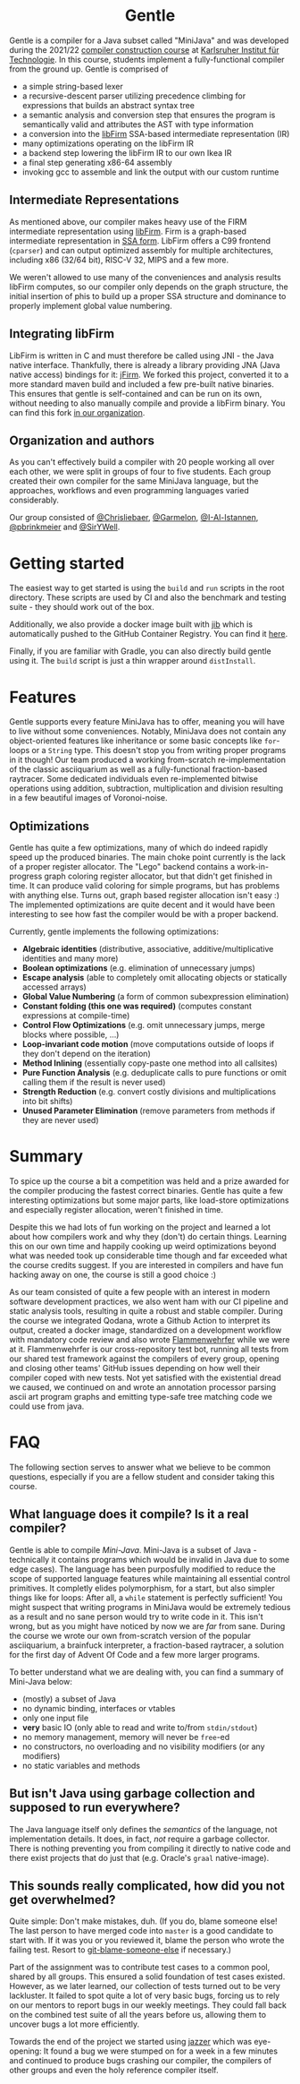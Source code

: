 <div align="center">
  <h1>Gentle</h1>
</div>

Gentle is a compiler for a Java subset called "MiniJava" and was developed during the
2021/22 [compiler construction course](https://pp.info.uni-karlsruhe.de/lehre/WS202122/compprakt/)
at [Karlsruher Institut für Technologie](https://www.kit.edu/).
In this course, students implement a fully-functional compiler from the ground
up. Gentle is comprised of
- a simple string-based lexer
- a recursive-descent parser utilizing precedence climbing for expressions
  that builds an abstract syntax tree
- a semantic analysis and conversion step that ensures the program is
  semantically valid and attributes the AST with type information
- a conversion into the [libFirm](https://pp.ipd.kit.edu/firm/) SSA-based
  intermediate representation (IR)
- many optimizations operating on the libFirm IR
- a backend step lowering the libFirm IR to our own Ikea IR
- a final step generating x86-64 assembly
- invoking gcc to assemble and link the output with our custom runtime


## Intermediate Representations
As mentioned above, our compiler makes heavy use of the FIRM intermediate
representation using [libFirm](https://libfirm.github.io/). Firm is a
graph-based intermediate representation in
[SSA form](https://en.wikipedia.org/wiki/Static_single_assignment_form).
LibFirm offers a C99 frontend (`cparser`) and can output optimized assembly for
multiple architectures, including x86 (32/64 bit), RISC-V 32, MIPS and a few
more.

We weren't allowed to use many of the conveniences and analysis results libFirm
computes, so our compiler only depends on the graph structure, the initial
insertion of phis to build up a proper SSA structure and dominance to properly
implement global value numbering.


## Integrating libFirm
LibFirm is written in C and must therefore be called using JNI - the Java
native interface. Thankfully, there is already a library providing JNA (Java
native access) bindings for it: [jFirm](https://pp.ipd.kit.edu/git/jFirm/). We
forked this project, converted it to a more standard maven build and included a
few pre-built native binaries. This ensures that gentle is self-contained and
can be run on its own, without needing to also manually compile and provide a
libFirm binary. You can find this fork
[in our organization](https://github.com/Firmwehr/jFirm).


## Organization and authors
As you can't effectively build a compiler with 20 people working all over each
other, we were split in groups of four to five students. Each group created
their own compiler for the same MiniJava language, but the approaches,
workflows and even programming languages varied considerably.

Our group consisted of [@Chrisliebaer](https://github.com/chrisliebaer),
[@Garmelon](https://github.com/Garmelon),
[@I-Al-Istannen](https://github.com/I-Al-Istannen),
[@pbrinkmeier](https://github.com/pbrinkmeier) and
[@SirYWell](https://github.com/SirYwell).


# Getting started
The easiest way to get started is using the `build` and `run` scripts in the
root directory. These scripts are used by CI and also the benchmark and testing
suite - they should work out of the box.

Additionally, we also provide a docker image built with
[jib](https://github.com/GoogleContainerTools/jib) which is automatically
pushed to the GitHub Container Registry. You can find it
[here](https://github.com/Firmwehr/gentle/pkgs/container/gentle).

Finally, if you are familiar with Gradle, you can also directly build gentle using it.
The `build` script is just a thin wrapper around `distInstall`.

# Features
Gentle supports every feature MiniJava has to offer, meaning you will have to live
without some conveniences. Notably, MiniJava does not contain any
object-oriented features like inheritance or some basic concepts like
`for`-loops or a `String` type. This doesn't stop you from writing proper
programs in it though! Our team produced a working from-scratch
re-implementation of the classic asciiquarium as well as a fully-functional
fraction-based raytracer. Some dedicated individuals even re-implemented
bitwise operations using addition, subtraction, multiplication and division
resulting in a few beautiful images of Voronoi-noise.

## Optimizations
Gentle has quite a few optimizations, many of which do indeed rapidly speed up
the produced binaries. The main choke point currently is the lack of a proper
register allocator. The "Lego" backend contains a work-in-progress graph coloring register
allocator, but that didn't get finished in time. It can produce valid coloring
for simple programs, but has problems with anything else. Turns out, graph
based register allocation isn't easy :) The implemented optimizations are quite
decent and it would have been interesting to see how fast the compiler would be
with a proper backend.

Currently, gentle implements the following optimizations:
* **Algebraic identities** (distributive, associative, additive/multiplicative
  identities and many more)
* **Boolean optimizations** (e.g. elimination of unnecessary jumps)
* **Escape analysis** (able to completely omit allocating objects or statically
  accessed arrays)
* **Global Value Numbering** (a form of common subexpression elimination)
* **Constant folding (this one was required)** (computes constant expressions
  at compile-time)
* **Control Flow Optimizations** (e.g. omit unnecessary jumps, merge blocks
  where possible, …)
* **Loop-invariant code motion** (move computations outside of loops if they
  don't depend on the iteration)
* **Method Inlining** (essentially copy-paste one method into all callsites)
* **Pure Function Analysis** (e.g. deduplicate calls to pure functions or omit
  calling them if the result is never used)
* **Strength Reduction** (e.g. convert costly divisions and multiplications
  into bit shifts)
* **Unused Parameter Elimination** (remove parameters from methods if they are
  never used)

# Summary
To spice up the course a bit a competition was held and a prize awarded for the
compiler producing the fastest correct binaries.
Gentle has quite a few interesting optimizations but some major parts, like
load-store optimizations and especially register allocation, weren't finished in
time.

Despite this we had lots of fun working on the project and learned a lot about
how compilers work and why they (don't) do certain things.
Learning this on our own time and happily cooking up weird optimizations beyond
what was needed took up considerable time though and far exceeded what the
course credits suggest.
If you are interested in compilers and have fun hacking away on one, the course
is still a good choice :)

As our team consisted of quite a few people with an interest in modern software
development practices, we also went ham with our CI pipeline and static
analysis tools, resulting in quite a robust and stable compiler.
During the course we integrated Qodana, wrote a Github Action to interpret its
output, created a docker image, standardized on a development workflow with
mandatory code review and also wrote
[Flammenwehrfer](https://github.com/Flammenwehrfer) while we were at it.
Flammenwehrfer is our cross-repository test bot, running all tests from our
shared test framework against the compilers of every group, opening and closing
other teams' GitHub issues depending on how well their compiler coped with new tests.
Not yet satisfied with the existential dread we caused, we continued on and
wrote an annotation processor parsing ascii art program graphs and emitting
type-safe tree matching code we could use from java.

# FAQ
The following section serves to answer what we believe to be common questions,
especially if you are a fellow student and consider taking this course.

## What language does it compile? Is it a real compiler?
Gentle is able to compile *Mini-Java*. Mini-Java is a subset of Java - technically it contains programs which would be
invalid in Java due to some edge cases).
The language has been purposfully modified to reduce the scope of supported
language features while maintaining all essential control primitives.
It completly elides polymorphism, for a start, but also simpler things like for loops:
After all, a `while` statement is perfectly sufficient!
You might suspect that writing programs in MiniJava would be extremely tedious as a result and no sane person would try to write code in it.
This isn't wrong, but as you might have noticed by now we are *far* from sane.
During the course we wrote our own from-scratch version of the popular
asciiquarium, a brainfuck interpreter, a fraction-based raytracer, a solution
for the first day of Advent Of Code and a few more larger programs.

To better understand what we are dealing with, you can find a summary of Mini-Java below:

* (mostly) a subset of Java
* no dynamic binding, interfaces or vtables
* only one input file
* **very** basic IO (only able to read and write to/from `stdin/stdout`)
* no memory management, memory will never be `free`-ed
* no constructors, no overloading and no visibility modifiers (or any modifiers)
* no static variables and methods

## But isn't Java using garbage collection and supposed to run everywhere?
The Java language itself only defines the *semantics* of the language, not implementation details.
It does, in fact, *not* require a garbage collector.
There is nothing preventing you from compiling it directly to native code and
there exist projects that do just that (e.g. Oracle's `graal` native-image).

## This sounds really complicated, how did you not get overwhelmed?
Quite simple: Don't make mistakes, duh.
(If you do, blame someone else! The last person to have merged code into
`master` is a good candidate to start with. If it was you or you reviewed it,
blame the person who wrote the failing test. Resort to
[git-blame-someone-else](https://github.com/jayphelps/git-blame-someone-else)
if necessary.)

Part of the assignment was to contribute test cases to a common pool, shared by all groups.
This ensured a solid foundation of test cases existed.
However, as we later learned, our collection of tests turned out to be very lackluster.
It failed to spot quite a lot of very basic bugs, forcing us to rely on our mentors to report bugs in our weekly meetings.
They could fall back on the combined test suite of all the years before us,
allowing them to uncover bugs a lot more efficiently.

Towards the end of the project we started using
[jazzer](https://github.com/CodeIntelligenceTesting/jazzer) which was
eye-opening: It found a bug we were stumped on for a week in a few minutes and
continued to produce bugs crashing our compiler, the compilers of other groups
and even the holy reference compiler itself.
